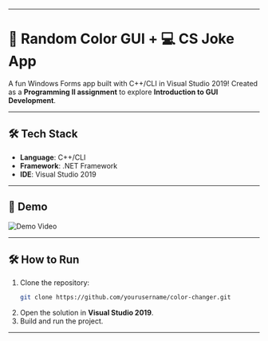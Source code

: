 
---

# 🎨 Random Color GUI + 💻 CS Joke App  

A fun Windows Forms app built with C++/CLI in Visual Studio 2019! Created as a **Programming II assignment** to explore **Introduction to GUI Development**.  

---

## 🛠️ Tech Stack  
- **Language**: C++/CLI  
- **Framework**: .NET Framework  
- **IDE**: Visual Studio 2019  

---

## 🎥 Demo  
![Demo Video](demo.gif)

---

## 🛠️ How to Run  
1. Clone the repository:  
   ```bash
   git clone https://github.com/yourusername/color-changer.git
   ```  
2. Open the solution in **Visual Studio 2019**.  
3. Build and run the project.  

---  
